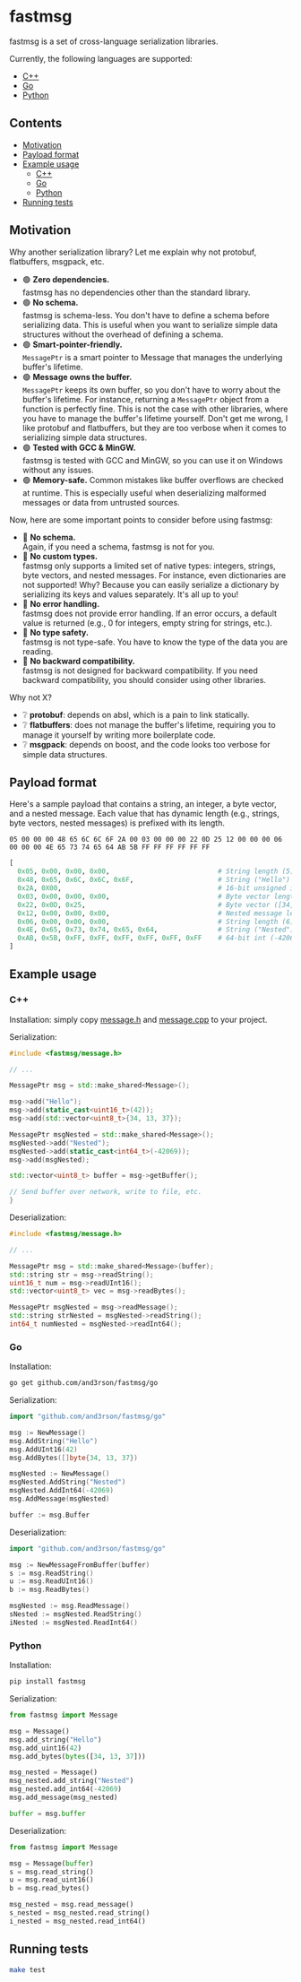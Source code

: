 # fastmsg

fastmsg is a set of cross-language serialization libraries.

Currently, the following languages are supported:

- [C++](./cpp)
- [Go](./go)
- [Python](./python)

## Contents

 * [Motivation](#motivation)
 * [Payload format](#payload-format)
 * [Example usage](#example-usage)
    * [C++](#c)
    * [Go](#go)
    * [Python](#python)
 * [Running tests](#running-tests)

<!-- Created by https://github.com/ekalinin/github-markdown-toc -->

## Motivation

Why another serialization library? Let me explain why not protobuf, flatbuffers, msgpack, etc.

- 🟢 **Zero dependencies.**<br />
  fastmsg has no dependencies other than the standard library.
- 🟢 **No schema.**<br />
  fastmsg is schema-less. You don't have to define a schema before serializing data.
  This is useful when you want to serialize simple data structures without the overhead of defining a schema.
- 🟢 **Smart-pointer-friendly.**<br />
  `MessagePtr` is a smart pointer to Message that manages the underlying buffer's lifetime.
- 🟢 **Message owns the buffer.**<br />
  `MessagePtr` keeps its own buffer, so you don't have to worry about the buffer's lifetime.
  For instance, returning a `MessagePtr` object from a function is perfectly fine.
  This is not the case with other libraries, where you have to manage the buffer's lifetime yourself.
  Don't get me wrong, I like protobuf and flatbuffers, but they are too verbose when it comes to serializing simple data structures.
- 🟢 **Tested with GCC & MinGW.**<br />
  fastmsg is tested with GCC and MinGW, so you can use it on Windows without any issues.
- 🟢 **Memory-safe.**
  Common mistakes like buffer overflows are checked at runtime. This is especially useful when deserializing malformed messages or data from untrusted sources.

Now, here are some important points to consider before using fastmsg:

- 🔴 **No schema.**<br />
  Again, if you need a schema, fastmsg is not for you.
- 🔴 **No custom types.**<br />
  fastmsg only supports a limited set of native types: integers, strings, byte vectors, and nested messages.
  For instance, even dictionaries are not supported! Why? Because you can easily serialize a dictionary by serializing its keys and values separately. It's all up to you!
- 🔴 **No error handling.**<br />
  fastmsg does not provide error handling. If an error occurs, a default value is returned (e.g., 0 for integers, empty string for strings, etc.).
- 🔴 **No type safety.**<br />
  fastmsg is not type-safe. You have to know the type of the data you are reading.
- 🔴 **No backward compatibility.**<br />
  fastmsg is not designed for backward compatibility. If you need backward compatibility, you should consider using other libraries.

Why not X?

- ❔ **protobuf**: depends on absl, which is a pain to link statically.
- ❔ **flatbuffers**: does not manage the buffer's lifetime, requiring you to manage it yourself by writing more boilerplate code.
- ❔ **msgpack**: depends on boost, and the code looks too verbose for simple data structures.

## Payload format

Here's a sample payload that contains a string, an integer, a byte vector, and a nested message.
Each value that has dynamic length (e.g., strings, byte vectors, nested messages) is prefixed with its length.

```
05 00 00 00 48 65 6C 6C 6F 2A 00 03 00 00 00 22 0D 25 12 00 00 00 06 00 00 00 4E 65 73 74 65 64 AB 5B FF FF FF FF FF FF
```


```python
[
  0x05, 0x00, 0x00, 0x00,                           # String length (5)
  0x48, 0x65, 0x6C, 0x6C, 0x6F,                     # String ("Hello")
  0x2A, 0X00,                                       # 16-bit unsigned int (42)
  0x03, 0x00, 0x00, 0x00,                           # Byte vector length (3)
  0x22, 0x0D, 0x25,                                 # Byte vector ([34, 13, 37])
  0x12, 0x00, 0x00, 0x00,                           # Nested message length (18)
  0x06, 0x00, 0x00, 0x00,                           # String length (6)
  0x4E, 0x65, 0x73, 0x74, 0x65, 0x64,               # String ("Nested")
  0xAB, 0x5B, 0xFF, 0xFF, 0xFF, 0xFF, 0xFF, 0xFF    # 64-bit int (-42069)
]
```

## Example usage

### C++

Installation: simply copy [message.h](./cpp/message.h) and [message.cpp](./cpp/message.cpp) to your project.

Serialization:

```cpp
#include <fastmsg/message.h>

// ...

MessagePtr msg = std::make_shared<Message>();

msg->add("Hello");
msg->add(static_cast<uint16_t>(42));
msg->add(std::vector<uint8_t>{34, 13, 37});

MessagePtr msgNested = std::make_shared<Message>();
msgNested->add("Nested");
msgNested->add(static_cast<int64_t>(-42069));
msg->add(msgNested);

std::vector<uint8_t> buffer = msg->getBuffer();

// Send buffer over network, write to file, etc.
}
```

Deserialization:

```cpp
#include <fastmsg/message.h>

// ...

MessagePtr msg = std::make_shared<Message>(buffer);
std::string str = msg->readString();
uint16_t num = msg->readUInt16();
std::vector<uint8_t> vec = msg->readBytes();

MessagePtr msgNested = msg->readMessage();
std::string strNested = msgNested->readString();
int64_t numNested = msgNested->readInt64();
```

### Go

Installation:

```sh
go get github.com/and3rson/fastmsg/go
```

Serialization:

```go
import "github.com/and3rson/fastmsg/go"

msg := NewMessage()
msg.AddString("Hello")
msg.AddUInt16(42)
msg.AddBytes([]byte{34, 13, 37})

msgNested := NewMessage()
msgNested.AddString("Nested")
msgNested.AddInt64(-42069)
msg.AddMessage(msgNested)

buffer := msg.Buffer
```

Deserialization:

```go
import "github.com/and3rson/fastmsg/go"

msg := NewMessageFromBuffer(buffer)
s := msg.ReadString()
u := msg.ReadUInt16()
b := msg.ReadBytes()

msgNested := msg.ReadMessage()
sNested := msgNested.ReadString()
iNested := msgNested.ReadInt64()
```

### Python

Installation:

```sh
pip install fastmsg
```

Serialization:

```python
from fastmsg import Message

msg = Message()
msg.add_string("Hello")
msg.add_uint16(42)
msg.add_bytes(bytes([34, 13, 37]))

msg_nested = Message()
msg_nested.add_string("Nested")
msg_nested.add_int64(-42069)
msg.add_message(msg_nested)

buffer = msg.buffer
```

Deserialization:

```python
from fastmsg import Message

msg = Message(buffer)
s = msg.read_string()
u = msg.read_uint16()
b = msg.read_bytes()

msg_nested = msg.read_message()
s_nested = msg_nested.read_string()
i_nested = msg_nested.read_int64()
```

## Running tests

```sh
make test
```
